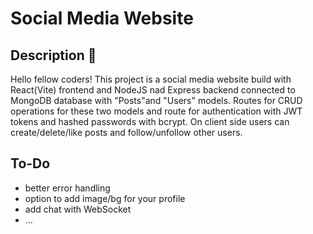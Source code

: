 # Social Media Website

## Description :book:

Hello fellow coders!
This project is a social media website build with React(Vite) frontend and NodeJS nad Express backend connected to MongoDB database with "Posts"and "Users" models. Routes for CRUD operations for these two models and route for authentication with JWT tokens and hashed passwords with bcrypt. On client side users can create/delete/like posts and follow/unfollow other users.

## To-Do

- better error handling
- option to add image/bg for your profile
- add chat with WebSocket
- ...
